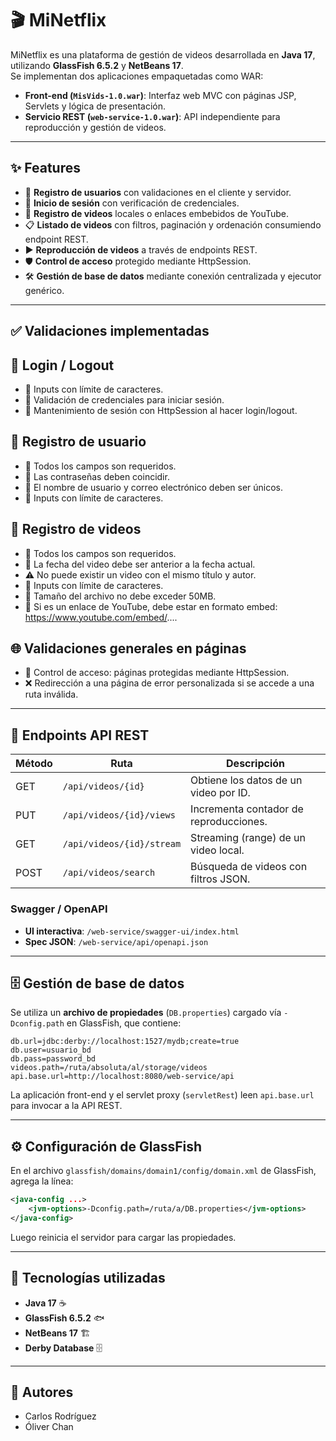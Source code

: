 # 🎬 MiNetflix

MiNetflix es una plataforma de gestión de videos desarrollada en **Java 17**, utilizando **GlassFish 6.5.2** y **NetBeans 17**.  
Se implementan dos aplicaciones empaquetadas como WAR:

- **Front-end (`MisVids-1.0.war`)**: Interfaz web MVC con páginas JSP, Servlets y lógica de presentación.  
- **Servicio REST (`web-service-1.0.war`)**: API independiente para reproducción y gestión de videos.

---

## ✨ Features

- 📌 **Registro de usuarios** con validaciones en el cliente y servidor.  
- 🔐 **Inicio de sesión** con verificación de credenciales.  
- 📂 **Registro de videos** locales o enlaces embebidos de YouTube.  
- 📋 **Listado de videos** con filtros, paginación y ordenación consumiendo endpoint REST.  
- ▶️ **Reproducción de videos** a través de endpoints REST.  
- 🛡️ **Control de acceso** protegido mediante HttpSession.  
- 🛠️ **Gestión de base de datos** mediante conexión centralizada y ejecutor genérico.

---

## ✅ Validaciones implementadas

## 🔐 Login / Logout
- 🧩 Inputs con límite de caracteres.
- 🔑 Validación de credenciales para iniciar sesión.
- 🧠 Mantenimiento de sesión con HttpSession al hacer login/logout.

## 👤 Registro de usuario
- 📌 Todos los campos son requeridos.
- 🔐 Las contraseñas deben coincidir.
- 📧 El nombre de usuario y correo electrónico deben ser únicos.
- 🧩 Inputs con límite de caracteres.

## 🎥 Registro de videos
- 📌 Todos los campos son requeridos.
- 📆 La fecha del video debe ser anterior a la fecha actual.
- ⚠️ No puede existir un video con el mismo título y autor.
- 🧩 Inputs con límite de caracteres.
- 📁 Tamaño del archivo no debe exceder 50MB.
- 🔗 Si es un enlace de YouTube, debe estar en formato embed: https://www.youtube.com/embed/....

## 🌐 Validaciones generales en páginas
- 🔐 Control de acceso: páginas protegidas mediante HttpSession.
- ❌ Redirección a una página de error personalizada si se accede a una ruta inválida.

---

## 🔗 Endpoints API REST

| Método | Ruta                                | Descripción                                     |
|--------|-------------------------------------|-------------------------------------------------|
| GET    | `/api/videos/{id}`                  | Obtiene los datos de un video por ID.           |
| PUT    | `/api/videos/{id}/views`            | Incrementa contador de reproducciones.          |
| GET    | `/api/videos/{id}/stream`           | Streaming (range) de un video local.            |
| POST   | `/api/videos/search`                | Búsqueda de videos con filtros JSON.            |

### Swagger / OpenAPI

- **UI interactiva**: `/web-service/swagger-ui/index.html`  
- **Spec JSON**: `/web-service/api/openapi.json`

---

## 🗄️ Gestión de base de datos

Se utiliza un **archivo de propiedades** (`DB.properties`) cargado vía `-Dconfig.path` en GlassFish, que contiene:

```properties
db.url=jdbc:derby://localhost:1527/mydb;create=true
db.user=usuario_bd
db.pass=password_bd
videos.path=/ruta/absoluta/al/storage/videos
api.base.url=http://localhost:8080/web-service/api
```

La aplicación front-end y el servlet proxy (`servletRest`) leen `api.base.url` para invocar a la API REST.

---

## ⚙️ Configuración de GlassFish

En el archivo `glassfish/domains/domain1/config/domain.xml` de GlassFish, agrega la línea:

```xml
<java-config ...>
    <jvm-options>-Dconfig.path=/ruta/a/DB.properties</jvm-options>
</java-config>
```

Luego reinicia el servidor para cargar las propiedades.

---

## 🚀 Tecnologías utilizadas

- **Java 17** ☕  
- **GlassFish 6.5.2** 🐟  
- **NetBeans 17** 🏗️  
- **Derby Database** 🗄️  

---

## 👥 Autores

- Carlos Rodríguez  
- Óliver Chan
